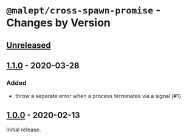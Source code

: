 # `@malept/cross-spawn-promise` - Changes by Version

## [Unreleased]

[unreleased]: https://github.com/malept/cross-spawn-promise/compare/v1.1.0...master

## [1.1.0] - 2020-03-28

[1.1.0]: https://github.com/malept/cross-spawn-promise/compare/v1.0.0...v1.1.0

### Added

* throw a separate error when a process terminates via a signal (#1)

## [1.0.0] - 2020-02-13

[1.0.0]: https://github.com/malept/cross-spawn-promise/releases/tag/v1.0.0

Initial release.
